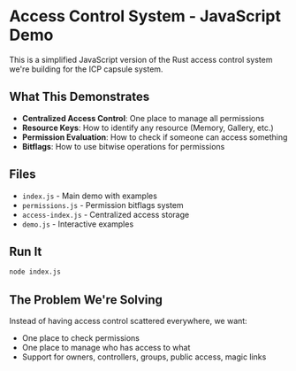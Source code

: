 # Access Control System - JavaScript Demo

This is a simplified JavaScript version of the Rust access control system we're building for the ICP capsule system.

## What This Demonstrates

- **Centralized Access Control**: One place to manage all permissions
- **Resource Keys**: How to identify any resource (Memory, Gallery, etc.)
- **Permission Evaluation**: How to check if someone can access something
- **Bitflags**: How to use bitwise operations for permissions

## Files

- `index.js` - Main demo with examples
- `permissions.js` - Permission bitflags system
- `access-index.js` - Centralized access storage
- `demo.js` - Interactive examples

## Run It

```bash
node index.js
```

## The Problem We're Solving

Instead of having access control scattered everywhere, we want:
- One place to check permissions
- One place to manage who has access to what
- Support for owners, controllers, groups, public access, magic links

